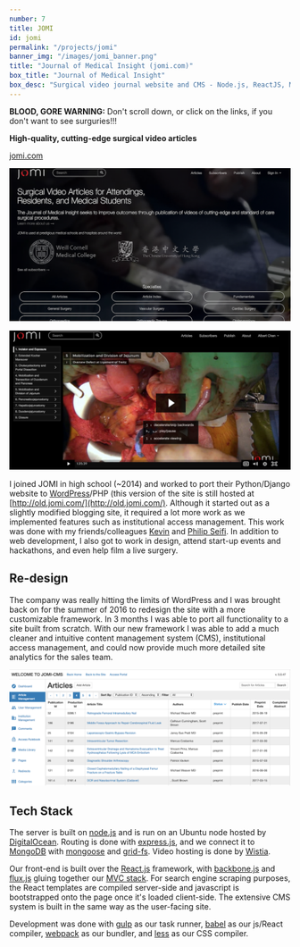 ```yaml
---
number: 7
title: JOMI
id: jomi
permalink: "/projects/jomi"
banner_img: "/images/jomi_banner.png"
title: "Journal of Medical Insight (jomi.com)"
box_title: "Journal of Medical Insight"
box_desc: "Surgical video journal website and CMS - Node.js, ReactJS, MongoDB"
---
```


**BLOOD, GORE WARNING:** Don't scroll down, or click on the links, if you don't want to see surguries!!!

**High-quality, cutting-edge surgical video articles**

[jomi.com](https://jomi.com)

 ![](/images/jomi_home_preview.png)

 ![](/images/jomi_video_preview.png)

I joined JOMI in high school (~2014) and worked to port their Python/Django website to [WordPress](https://wordpress.com/)/PHP (this version of the site is still hosted at [http://old.jomi.com/](http://old.jomi.com/). Although it started out as a slightly modified blogging site, it required a lot more work as we implemented features such as institutional access management. This work was done with my friends/colleagues [Kevin](https://github.com/kevinaltschuler) and [Philip Seifi](https://www.seifi.co/). In addition to web development, I also got to work in design, attend start-up events and hackathons, and even help film a live surgery.

## Re-design

The company was really hitting the limits of WordPress and I was brought back on for the summer of 2016 to redesign the site with a more customizable framework. In 3 months I was able to port all functionality to a site built from scratch. With our new framework I was able to add a much cleaner and intuitive content management system (CMS), institutional access management, and could now provide much more detailed site analytics for the sales team.

 ![](/images/jomi_cms_preview.png)

## Tech Stack

The server is built on [node.js](https://nodejs.org/en/) and is run on an Ubuntu node hosted by [DigitalOcean](https://digitalocean.com). Routing is done with [express.js](http://expressjs.com/), and we connect it to [MongoDB](https://www.mongodb.com/) with [mongoose](https://mongoosejs.com/) and [grid-fs](https://docs.mongodb.com/manual/core/gridfs/). Video hosting is done by [Wistia](https://wistia.com/).

Our front-end is built over the [React.js](https://reactjs.org/) framework, with [backbone.js](https://backbonejs.org/) and [flux.js](https://facebook.github.io/flux/) gluing together our [MVC stack](https://en.wikipedia.org/wiki/Model%E2%80%93view%E2%80%93controller). For search engine scraping purposes, the React templates are compiled server-side and javascript is bootstrapped onto the page once it's loaded client-side. The extensive CMS system is built in the same way as the user-facing site.

Development was done with [gulp](https://gulpjs.com/) as our task runner, [babel](https://babeljs.io/) as our js/React compiler, [webpack](https://webpack.js.org/) as our bundler, and [less](http://lesscss.org/) as our CSS compiler.


